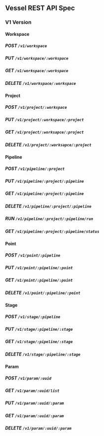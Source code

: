 ## Vessel REST API Spec

### V1 Version

#### Workspace

##### **POST** `/v1/workspace`

##### **PUT** `/v1/workspace/:workspace`

##### **GET** `/v1/workspace/:workspace`

##### **DELETE** `/v1/workspace/:workspace`

#### Project

##### **POST** `/v1/project/:workspace`

##### **PUT** `/v1/project/:workspace/:project`

##### **GET** `/v1/project/:worksapce/:project`

##### **DELETE** `/v1/project/:worksapce/:project`

#### Pipeline

##### **POST** `/v1/pipeline/:project`

##### **PUT** `/v1/pipeline/:project/:pipeline`

##### **GET** `/v1/pipeline/:project/:pipeline`

##### **DELETE** `/v1/pipeline/:project/:pipeline`

##### **RUN** `/v1/pipeline/:project/:pipeline/run`

##### **GET** `/v1/pipeline/:project/:pipeline/status`

#### Point

##### **POST** `/v1/point/:pipeline`

##### **PUT** `/v1/point/:pipeline/:point`

##### **GET** `/v1/point/:pipeline/:point`

##### **DELETE** `/v1/point/:pipeline/:point`

#### Stage

##### **POST** `/v1/stage/:pipeline`

##### **PUT** `/v1/stage/:pipeline/:stage`

##### **GET** `/v1/stage/:pipeline/:stage`

##### **DELETE** `/v1/stage/:pipeline/:stage`

#### Param

##### **POST** `/v1/param/:uuid`

##### **GET** `/v1/param/:uuid/list`

##### **PUT** `/v1/param/:uuid/:param`

##### **GET** `/v1/param/:uuid/:param`

##### **DELETE** `/v1/param/:uuid/:param`
